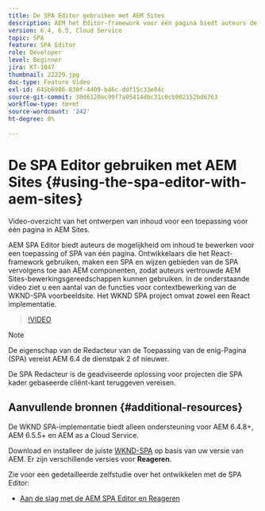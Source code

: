 ```yaml
---
title: De SPA Editor gebruiken met AEM Sites
description: AEM het Editor-framework voor één pagina biedt auteurs de mogelijkheid om inhoud te bewerken voor een toepassing of SPA voor één pagina. Ontwikkelaars die React-frameworks gebruiken, maken een SPA en wijzen vervolgens gebieden van de SPA toe aan AEM componenten, zodat auteurs vertrouwde AEM Sites-bewerkingsgereedschappen kunnen gebruiken.
version: 6.4, 6.5, Cloud Service
topic: SPA
feature: SPA Editor
role: Developer
level: Beginner
jira: KT-1047
thumbnail: 22229.jpg
doc-type: Feature Video
exl-id: 645b6986-830f-4409-b46c-ddf15c33e84c
source-git-commit: 30d6120ec99f7a95414dbc31c0cb002152bd6763
workflow-type: tm+mt
source-wordcount: '242'
ht-degree: 0%

---
```


# De SPA Editor gebruiken met AEM Sites {#using-the-spa-editor-with-aem-sites}

Video-overzicht van het ontwerpen van inhoud voor een toepassing voor één pagina in AEM Sites.

AEM SPA Editor biedt auteurs de mogelijkheid om inhoud te bewerken voor een toepassing of SPA van één pagina. Ontwikkelaars die het React-framework gebruiken, maken een SPA en wijzen gebieden van de SPA vervolgens toe aan AEM componenten, zodat auteurs vertrouwde AEM Sites-bewerkingsgereedschappen kunnen gebruiken. In de onderstaande video ziet u een aantal van de functies voor contextbewerking van de WKND-SPA voorbeeldsite. Het WKND SPA project omvat zowel een React implementatie.

>[!VIDEO](https://video.tv.adobe.com/v/22229?quality=12&learn=on)

>[!NOTE]
>
> De eigenschap van de Redacteur van de Toepassing van de enig-Pagina (SPA) vereist AEM 6.4 de dienstpak 2 of nieuwer.
>
> De SPA Redacteur is de geadviseerde oplossing voor projecten die SPA kader gebaseerde cliënt-kant teruggeven vereisen.

## Aanvullende bronnen {#additional-resources}

De WKND SPA-implementatie biedt alleen ondersteuning voor AEM 6.4.8+, AEM 6.5.5+ en AEM as a Cloud Service.

Download en installeer de juiste [WKND-SPA](https://github.com/adobe/aem-guides-wknd-spa/releases) op basis van uw versie van AEM. Er zijn verschillende versies voor **Reageren**.

Zie voor een gedetailleerde zelfstudie over het ontwikkelen met de SPA Editor:

* [Aan de slag met de AEM SPA Editor en Reageren](https://experienceleague.adobe.com/docs/experience-manager-learn/getting-started-with-aem-headless/spa-editor/react/overview.html)
